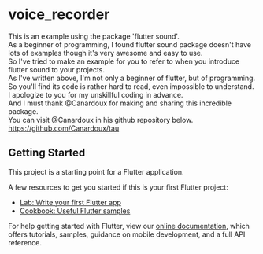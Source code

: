 # voice_recorder

This is an example using the package 'flutter sound'.<br>
As a beginner of programming, I found flutter sound package doesn't have lots of examples though it's very awesome and easy to use.<br>
So I've tried to make an example for you to refer to when you introduce flutter sound to your projects.<br>
As I've written above, I'm not only a beginner of flutter, but of programming.<br>
So you'll find its code is rather hard to read, even impossible to understand.<br>
I apologize to you for my unskillful coding in advance.<br>
And I must thank @Canardoux for making and sharing this incredible package.<br>
You can visit @Canardoux in his github repository below.<br>
https://github.com/Canardoux/tau<br>

## Getting Started

This project is a starting point for a Flutter application.

A few resources to get you started if this is your first Flutter project:

- [Lab: Write your first Flutter app](https://flutter.dev/docs/get-started/codelab)
- [Cookbook: Useful Flutter samples](https://flutter.dev/docs/cookbook)

For help getting started with Flutter, view our
[online documentation](https://flutter.dev/docs), which offers tutorials,
samples, guidance on mobile development, and a full API reference.
